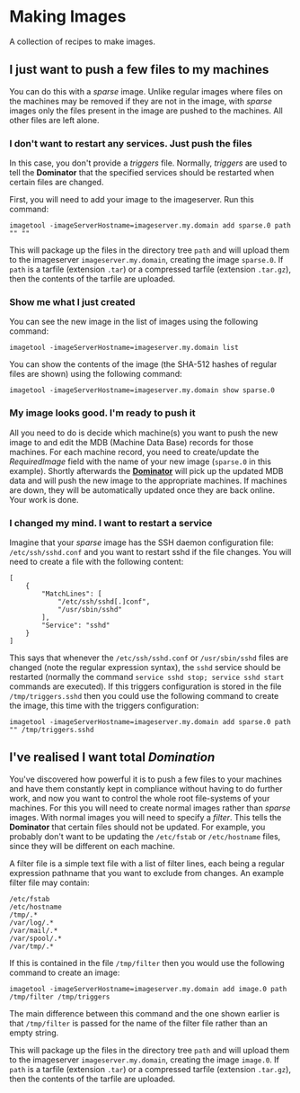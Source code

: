 # Making Images
A collection of recipes to make images.

## I just want to push a few files to my machines
You can do this with a *sparse* image. Unlike regular images where files on the
machines may be removed if they are not in the image, with *sparse* images only
the files present in the image are pushed to the machines. All other files are
left alone.

### I don't want to restart any services. Just push the files
In this case, you don't provide a *triggers* file. Normally, *triggers* are used
to tell the **Dominator** that the specified services should be restarted when
certain files are changed.

First, you will need to add your image to the imageserver. Run this command:

```
imagetool -imageServerHostname=imageserver.my.domain add sparse.0 path "" ""
```

This will package up the files in the directory tree `path` and will upload them
to the imageserver `imageserver.my.domain`, creating the image `sparse.0`.
If `path` is a tarfile (extension `.tar`) or a compressed tarfile (extension
`.tar.gz`), then the contents of the tarfile are uploaded.

### Show me what I just created
You can see the new image in the list of images using the following command:

```
imagetool -imageServerHostname=imageserver.my.domain list
```

You can show the contents of the image (the SHA-512 hashes of regular files are
shown) using the following command:

```
imagetool -imageServerHostname=imageserver.my.domain show sparse.0
```

### My image looks good. I'm ready to push it
All you need to do is decide which machine(s) you want to push the new image to
and edit the MDB (Machine Data Base) records for those machines. For each
machine record, you need to create/update the *RequiredImage* field with the
name of your new image (`sparse.0` in this example). Shortly afterwards the
**[Dominator](../cmd/dominator/README.md)** will pick up the updated MDB data
and will push the new image to the appropriate machines. If machines are down,
they will be automatically updated once they are back online. Your work is done.

### I changed my mind. I want to restart a service
Imagine that your *sparse* image has the SSH daemon configuration file:
`/etc/ssh/sshd.conf` and you want to restart sshd if the file changes. You will
need to create a file with the following content:

```
[
    {
        "MatchLines": [
            "/etc/ssh/sshd[.]conf",
            "/usr/sbin/sshd"
        ],
        "Service": "sshd"
    }
]
```

This says that whenever the `/etc/ssh/sshd.conf` or `/usr/sbin/sshd` files are
changed (note the regular expression syntax), the `sshd` service should be
restarted (normally the command `service sshd stop; service sshd start` commands
are executed). If this triggers configuration is stored in the file
`/tmp/triggers.sshd` then you could use the following command to create the
image, this time with the triggers configuration:

```
imagetool -imageServerHostname=imageserver.my.domain add sparse.0 path "" /tmp/triggers.sshd
```

## I've realised I want total *Domination*
You've discovered how powerful it is to push a few files to your machines and
have them constantly kept in compliance without having to do further work, and
now you want to control the whole root file-systems of your machines. For this
you will need to create normal images rather than *sparse* images. With normal
images you will need to specify a *filter*. This tells the **Dominator** that
certain files should not be updated. For example, you probably don't want to be
updating the `/etc/fstab` or `/etc/hostname` files, since they will be different
on each machine.

A filter file is a simple text file with a list of filter lines, each being a
regular expression pathname that you want to exclude from changes. An example
filter file may contain:

```
/etc/fstab
/etc/hostname
/tmp/.*
/var/log/.*
/var/mail/.*
/var/spool/.*
/var/tmp/.*
```

If this is contained in the file `/tmp/filter` then you would use the following
command to create an image:

```
imagetool -imageServerHostname=imageserver.my.domain add image.0 path /tmp/filter /tmp/triggers
```

The main difference between this command and the one shown earlier is that
`/tmp/filter` is passed for the name of the filter file rather than an empty
string.

This will package up the files in the directory tree `path` and will upload them
to the imageserver `imageserver.my.domain`, creating the image `image.0`.
If `path` is a tarfile (extension `.tar`) or a compressed tarfile (extension
`.tar.gz`), then the contents of the tarfile are uploaded.
